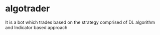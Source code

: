 # algotrader
It is a bot which trades based on the strategy comprised of DL algorithm and Indicator based approach
